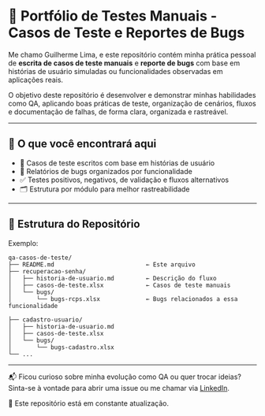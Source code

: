 # 🧪 Portfólio de Testes Manuais - Casos de Teste e Reportes de Bugs

Me chamo Guilherme Lima, e este repositório contém minha prática pessoal de **escrita de casos de teste manuais** e **reporte de bugs** com base em histórias de usuário simuladas ou funcionalidades observadas em aplicações reais.

O objetivo deste repositório é desenvolver e demonstrar minhas habilidades como QA, aplicando boas práticas de teste, organização de cenários, fluxos e documentação de falhas, de forma clara, organizada e rastreável.

---

## 📌 O que você encontrará aqui

- 🧾 Casos de teste escritos com base em histórias de usuário
- 🐞 Relatórios de bugs organizados por funcionalidade
- ✅ Testes positivos, negativos, de validação e fluxos alternativos
- 🗂 Estrutura por módulo para melhor rastreabilidade

---

## 📁 Estrutura do Repositório
Exemplo:

```text
qa-casos-de-teste/
├── README.md                          ← Este arquivo
├── recuperacao-senha/
│   ├── historia-de-usuario.md         ← Descrição do fluxo
│   ├── casos-de-teste.xlsx            ← Casos de teste manuais
│   └── bugs/
│       └── bugs-rcps.xlsx             ← Bugs relacionados a essa funcionalidade

├── cadastro-usuario/
│   ├── historia-de-usuario.md
│   ├── casos-de-teste.xlsx
│   └── bugs/
│       └── bugs-cadastro.xlsx
└── ...
```
---

📬 Ficou curioso sobre minha evolução como QA ou quer trocar ideias?  
Sinta-se à vontade para abrir uma issue ou me chamar via [LinkedIn](https://www.linkedin.com/in/guilhermelima-qa/).

🚧 Este repositório está em constante atualização.

